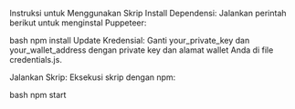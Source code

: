 Instruksi untuk Menggunakan Skrip
Install Dependensi: Jalankan perintah berikut untuk menginstal Puppeteer:

bash
npm install
Update Kredensial: Ganti your_private_key dan your_wallet_address dengan private key dan alamat wallet Anda di file credentials.js.

Jalankan Skrip: Eksekusi skrip dengan npm:

bash
npm start
